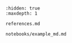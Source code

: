 ```{include} ../README.md

```

```{toctree}
:hidden: true
:maxdepth: 1

references.md

notebooks/example_md.md
```
